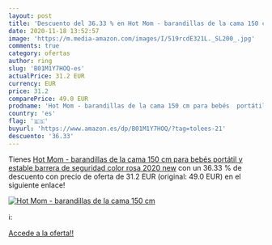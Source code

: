 ```yaml
---
layout: post
title: 'Descuento del 36.33 % en Hot Mom - barandillas de la cama 150 cm '
date: 2020-11-18 13:52:57
image: 'https://m.media-amazon.com/images/I/519rcdE321L._SL200_.jpg'
comments: true
category: ofertas
author: ring
slug: 'B01M1Y7HOQ-es'
actualPrice: 31.2 EUR
currency: EUR
price: 31.2
comparePrice: 49.0 EUR
prodname: 'Hot Mom - barandillas de la cama 150 cm para bebés  portátil y estable  barrera de seguridad color rosa  2020 new'
country: 'es'
flag: '🇪🇸'
buyurl: 'https://www.amazon.es/dp/B01M1Y7HOQ/?tag=tolees-21'
descuento: '36.33'
---
```


Tienes [Hot Mom - barandillas de la cama 150 cm para bebés  portátil y estable  barrera de seguridad color rosa  2020 new](https://www.amazon.es/dp/B01M1Y7HOQ/?tag=tolees-21) con un 36.33 % de descuento con precio de oferta de 31.2 EUR (original: 49.0 EUR) en el siguiente enlace!

[![Hot Mom - barandillas de la cama 150 cm ](https://m.media-amazon.com/images/I/519rcdE321L._SL200_.jpg)](https://www.amazon.es/dp/B01M1Y7HOQ/?tag=tolees-21)

ℹ️:


[Accede a la oferta!!](https://www.amazon.es/dp/B01M1Y7HOQ/?tag=tolees-21)
